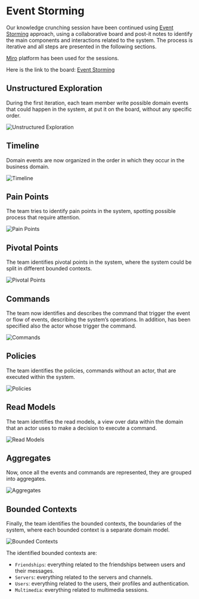 <!-- # Knowledge Crunching -->

<!-- The knowledge crunching phase is the first step of the project, where the team members get to know the domain related to the project itself.
This phase is crucial for the success of the project, as it allows the team to understand the project's requirements and constraints. -->

# Event Storming

Our knowledge crunching session have been continued using [Event Storming](https://www.eventstorming.com) approach, using a collaborative board and post-it notes to identify the main components and interactions related to the system.
The process is iterative and all steps are presented in the following sections.


[Miro](https://miro.com/) platform has been used for the sessions.

Here is the link to the board: [Event Storming](https://miro.com/app/board/uXjVNxQcEPE=/?share_link_id=846455153804)



## Unstructured Exploration

During the first iteration, each team member write possible domain events that could happen in the system, at put it on the board, without any specific order.

![Unstructured Exploration](./img/knowledge-crunching/01-unstructured-exploration.jpg)

## Timeline

Domain events are now organized in the order in which they occur in the business domain.

![Timeline](./img/knowledge-crunching/02-timeline.jpg)

## Pain Points

The team tries to identify pain points in the system, spotting possible process that require
attention.

![Pain Points](./img/knowledge-crunching/03-pain-points.jpg)

## Pivotal Points

The team identifies pivotal points in the system, where the system could be split in different bounded contexts.

![Pivotal Points](./img/knowledge-crunching/04-pivotal-points.jpg)

## Commands

The team now identifies and describes the command that trigger the event or flow of events,
describing the system’s operations.
In addition, has been specified also the actor whose trigger the command.

![Commands](./img/knowledge-crunching/05-commands.jpg)

## Policies

The team identifies the policies, commands without an actor, that are executed within the system.

![Policies](./img/knowledge-crunching/06-policies.jpg)

## Read Models

The team identifies the read models, a view over data within the domain that an actor uses to make a decision to execute a command.

![Read Models](./img/knowledge-crunching/07-read-models.jpg)

## Aggregates

Now, once all the events and commands are represented, they are grouped into aggregates.

![Aggregates](./img/knowledge-crunching/09-aggregates.jpg)

## Bounded Contexts

Finally, the team identifies the bounded contexts, the boundaries of the system, where each bounded context is a separate domain model.

![Bounded Contexts](./img/knowledge-crunching/10-bounded-contexts.jpg)

The identified bounded contexts are:

- `Friendships`: everything related to the friendships between users and their messages.
- `Servers`: everything related to the servers and channels.
- `Users`: everything related to the users, their profiles and authentication.
- `Multimedia`: everything related to multimedia sessions.
